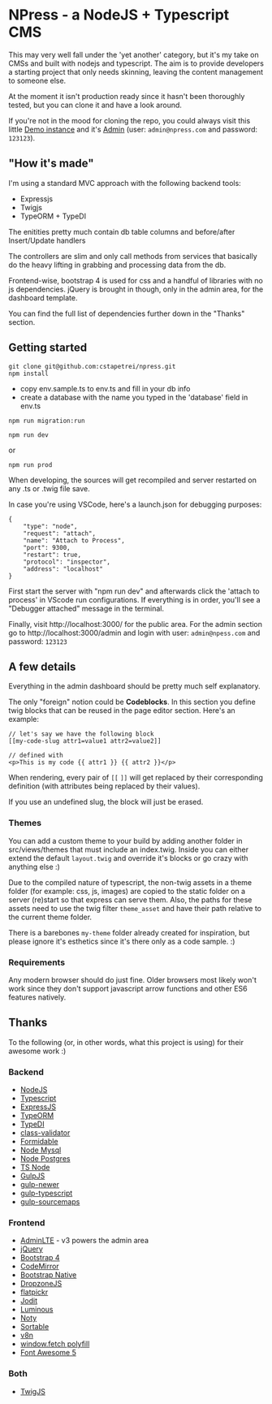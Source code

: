 # NPress - a NodeJS + Typescript CMS

This may very well fall under the 'yet another' category, but it's my take on CMSs and built with nodejs and typescript. The aim is to provide developers a starting project that only needs skinning, leaving the content management to someone else.

At the moment it isn't production ready since it hasn't been thoroughly tested, but you can clone it and have a look around.

If you're not in the mood for cloning the repo, you could always visit this little [Demo instance](http://ec2-18-130-83-127.eu-west-2.compute.amazonaws.com/) and it's [Admin](http://ec2-18-130-83-127.eu-west-2.compute.amazonaws.com/admin) (user: `admin@npress.com` and password: `123123`).

## "How it's made"

I'm using a standard MVC approach with the following backend tools:
- Expressjs
- Twigjs
- TypeORM + TypeDI

The enitities pretty much contain db table columns and before/after Insert/Update handlers

The controllers are slim and only call methods from services that basically do the heavy lifting in grabbing and processing data from the db.

Frontend-wise, bootstrap 4 is used for css and a handful of libraries with no js dependencies. jQuery is brought in though, only in the admin area, for the dashboard template.

You can find the full list of dependencies further down in the "Thanks" section.

## Getting started

```
git clone git@github.com:cstapetrei/npress.git
npm install
```
- copy env.sample.ts to env.ts and fill in your db info
- create a database with the name you typed in the 'database' field in env.ts

```
npm run migration:run
```
```
npm run dev
```
or
```
npm run prod
```
When developing, the sources will get recompiled and server restarted on any .ts or .twig file save.

In case you're using VSCode, here's a launch.json for debugging purposes:
```
{
    "type": "node",
    "request": "attach",
    "name": "Attach to Process",
    "port": 9300,
    "restart": true,
    "protocol": "inspector",
    "address": "localhost"
}
```
First start the server with "npm run dev" and afterwards click the 'attach to process' in VScode run configurations. If everything is in order, you'll see a "Debugger attached" message in the terminal.

Finally, visit http://localhost:3000/ for the public area. For the admin section go to http://localhost:3000/admin and login with user: `admin@npess.com` and password: `123123`

## A few details

Everything in the admin dashboard should be pretty much self explanatory.

The only "foreign" notion could be **Codeblocks**. In this section you define twig blocks that can be reused in the page editor section. Here's an example:
```
// let's say we have the following block
[[my-code-slug attr1=value1 attr2=value2]]

// defined with
<p>This is my code {{ attr1 }} {{ attr2 }}</p>
```

When rendering, every pair of  `[[` `]]` will get replaced by their corresponding definition (with attributes being replaced by their values).

If you use an undefined slug, the block will just be erased.

### Themes

You can add a custom theme to your build by adding another folder in src/views/themes that must include an index.twig. Inside you can either extend the default `layout.twig` and override it's blocks or go crazy with anything else :)

Due to the compiled nature of typescript, the non-twig assets in a theme folder (for example: css, js, images) are copied to the static folder on a server (re)start so that express can serve them. Also, the paths for these assets need to use the twig filter `theme_asset` and have their path relative to the current theme folder.

There is a barebones `my-theme` folder already created for inspiration, but please ignore it's esthetics since it's there only as a code sample. :)

### Requirements

Any modern browser should do just fine. Older browsers most likely won't work since they don't support javascript arrow functions and other ES6 features natively.

## Thanks
To the following (or, in other words, what this project is using) for their awesome work :)

### Backend
- [NodeJS](https://nodejs.org/)
- [Typescript](https://www.typescriptlang.org/)
- [ExpressJS](https://expressjs.com/)
- [TypeORM](https://typeorm.io/)
- [TypeDI](https://github.com/typestack/typedi)
- [class-validator](https://github.com/typestack/class-validator)
- [Formidable](https://github.com/node-formidable/formidable)
- [Node Mysql](https://github.com/mysqljs/mysql)
- [Node Postgres](https://node-postgres.com/)
- [TS Node](https://github.com/TypeStrong/ts-node)
- [GulpJS](https://gulpjs.com/)
- [gulp-newer](https://github.com/tschaub/gulp-newer)
- [gulp-typescript](https://github.com/ivogabe/gulp-typescript)
- [gulp-sourcemaps](https://github.com/gulp-sourcemaps/gulp-sourcemaps)

### Frontend
- [AdminLTE](https://adminlte.io/) - v3 powers the admin area
- [jQuery](https://jquery.com/)
- [Bootstrap 4](https://getbootstrap.com/docs/4.5/getting-started/introduction/)
- [CodeMirror](https://codemirror.net/)
- [Bootstrap Native](https://github.com/thednp/bootstrap.native)
- [DropzoneJS](https://www.dropzonejs.com/)
- [flatpickr](https://flatpickr.js.org/)
- [Jodit](https://xdsoft.net/jodit/)
- [Luminous](https://github.com/imgix/luminous)
- [Noty](https://ned.im/noty/)
- [Sortable](http://sortablejs.github.io/Sortable/)
- [v8n](https://github.com/imbrn/v8n)
- [window.fetch polyfill](https://github.com/github/fetch)
- [Font Awesome 5](https://fontawesome.com/icons?d=gallery&m=free)

### Both
- [TwigJS](https://github.com/twigjs/twig.js)
